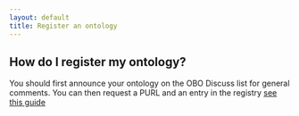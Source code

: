 ```yaml
---
layout: default
title: Register an ontology
---
```


## How do I register my ontology?

You should first announce your ontology on the OBO Discuss list for general comments. You can then request a PURL and an entry in the registry [see this guide](Policy_for_OBO_namespace_and_associated_PURL_requests.md)



